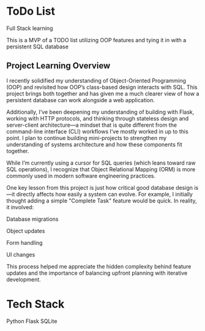 # ToDo List
Full Stack learning 

This is a MVP of a TODO list utilizing OOP features and tying it in with a persistent SQL database

## Project Learning Overview
I recently solidified my understanding of Object-Oriented Programming (OOP) and revisited how OOP’s class-based design interacts with SQL. This project brings both together and has given me a much clearer view of how a persistent database can work alongside a web application.

Additionally, I’ve been deepening my understanding of building with Flask, working with HTTP protocols, and thinking through stateless design and server-client architecture—a mindset that is quite different from the command-line interface (CLI) workflows I’ve mostly worked in up to this point. I plan to continue building mini-projects to strengthen my understanding of systems architecture and how these components fit together.

While I’m currently using a cursor for SQL queries (which leans toward raw SQL operations), I recognize that Object Relational Mapping (ORM) is more commonly used in modern software engineering practices.

One key lesson from this project is just how critical good database design is—it directly affects how easily a system can evolve.
For example, I initially thought adding a simple "Complete Task" feature would be quick. In reality, it involved:

Database migrations

Object updates

Form handling

UI changes

This process helped me appreciate the hidden complexity behind feature updates and the importance of balancing upfront planning with iterative development.

# Tech Stack
Python
Flask
SQLite